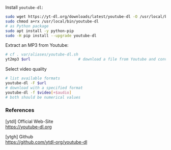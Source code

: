 
Install `youtube-dl`:

```bash
sudo wget https://yt-dl.org/downloads/latest/youtube-dl -O /usr/local/bin/youtube-dl
sudo chmod a+rx /usr/local/bin/youtube-dl
# as Python package
sudo apt install -y python-pip
sudo -H pip install --upgrade youtube-dl
```

Extract an MP3 from Youtube:

```bash
# cf . var/aliases/youtube-dl.sh
yt2mp3 $url                     # download a file from Youtube and convert to MP3
```

Select video quality

```bash
# list available formats
youtube-dl -F $url
# download with a specified format
youtube-dl -f $video[+$audio]
# both should be numerical values
```

### References

[ytdl] Official Web-Site  
https://youtube-dl.org

[ytgh] Github  
https://github.com/ytdl-org/youtube-dl


